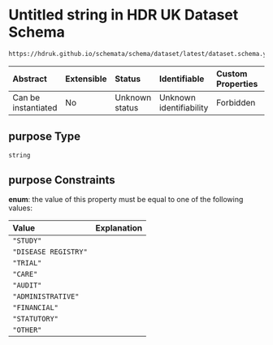 # Untitled string in HDR UK Dataset Schema

```txt
https://hdruk.github.io/schemata/schema/dataset/latest/dataset.schema.yaml#/definitions/purpose
```



| Abstract            | Extensible | Status         | Identifiable            | Custom Properties | Additional Properties | Access Restrictions | Defined In                                                                                        |
| :------------------ | :--------- | :------------- | :---------------------- | :---------------- | :-------------------- | :------------------ | :------------------------------------------------------------------------------------------------ |
| Can be instantiated | No         | Unknown status | Unknown identifiability | Forbidden         | Allowed               | none                | [dataset.schema.json*](../../../schema/dataset/latest/dataset.schema.json "open original schema") |

## purpose Type

`string`

## purpose Constraints

**enum**: the value of this property must be equal to one of the following values:

| Value                | Explanation |
| :------------------- | :---------- |
| `"STUDY"`            |             |
| `"DISEASE REGISTRY"` |             |
| `"TRIAL"`            |             |
| `"CARE"`             |             |
| `"AUDIT"`            |             |
| `"ADMINISTRATIVE"`   |             |
| `"FINANCIAL"`        |             |
| `"STATUTORY"`        |             |
| `"OTHER"`            |             |
